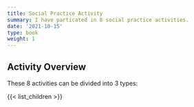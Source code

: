 ```yaml
---
title: Social Practice Activity
summary: I have particated in 8 social practice activities.
date: '2021-10-15'
type: book
weight: 1
---
```


## Activity Overview

These 8 activities can be divided into 3 types:

{{< list_children >}}



